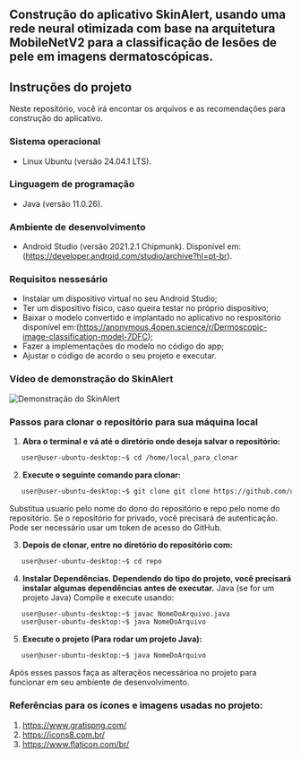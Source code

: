 ## Construção do aplicativo SkinAlert, usando uma rede neural otimizada com base na arquitetura MobileNetV2 para a classificação de lesões de pele em imagens dermatoscópicas.

## Instruções do projeto

Neste repositório, você irá encontar os arquivos e as recomendações para construção do aplicativo.
 
### Sistema operacional

* Linux Ubuntu (versão 24.04.1 LTS).
 
### Linguagem de programação 

* Java (versão 11.0.26).

### Ambiente de desenvolvimento

* Android Studio (versão 2021.2.1 Chipmunk). Disponível em: (https://developer.android.com/studio/archive?hl=pt-br).
   
### Requisitos nessesário

* Instalar um dispositivo virtual no seu Android Studio;
* Ter um dispositivo físico, caso queira testar no próprio dispositivo;
* Baixar o modelo convertido e implantado no aplicativo no respositório disponível em:(https://anonymous.4open.science/r/Dermoscopic-image-classification-model-7DFC);
* Fazer a implementações do modelo no código do app;
* Ajustar o código de acordo o seu projeto e executar.
  
### Vídeo de demonstração do SkinAlert

![Demonstração do SkinAlert](https://github.com/CristianoGO/skin-alert-app-classification/blob/main/app/src/main/assets/c123-001_WK5i15m8.gif)

### Passos para clonar o repositório para sua máquina local
1. **Abra o terminal e vá até o diretório onde deseja salvar o repositório:**
``` bash
   user@user-ubuntu-desktop:~$ cd /home/local_para_clonar
```
2. **Execute o seguinte comando para clonar:**
``` bash
   user@user-ubuntu-desktop:~$ git clone git clone https://github.com/usuario/repo.git
```
Substitua usuario pelo nome do dono do repositório e repo pelo nome do repositório.
Se o repositório for privado, você precisará de autenticação. Pode ser necessário usar um token de acesso do GitHub.

3. **Depois de clonar, entre no diretório do repositório com:**
``` bash
   user@user-ubuntu-desktop:~$ cd repo
```
4. **Instalar Dependências. Dependendo do tipo do projeto, você precisará instalar algumas dependências antes de executar.**
Java (se for um projeto Java)
Compile e execute usando:
``` bash
   user@user-ubuntu-desktop:~$ javac NomeDoArquivo.java
   user@user-ubuntu-desktop:~$ java NomeDoArquivo
```
5. **Execute o projeto (Para rodar um projeto Java):**
``` bash
   user@user-ubuntu-desktop:~$ java NomeDoArquivo
```
Após esses passos faça as alteraçẽos necessárioa no projeto para funcionar em seu ambiente de desenvolvimento.

### Referências para os ícones e imagens usadas no projeto:
1. https://www.gratispng.com/
2. https://icons8.com.br/
3. https://www.flaticon.com/br/
